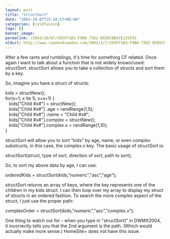 ```yaml
---
layout: post
title: "structSort"
date: "2003-10-07T15:10:57+06:00"
categories: [coldfusion]
tags: []
banner_image: 
permalink: /2003/10/07/395FF1B3-F9B6-75D2-B5EDCBB1FE225FD1
oldurl: http://www.raymondcamden.com/2003/1/7/395FF1B3-F9B6-75D2-B5EDCBB1FE225FD1
---
```


After a few rants and rumblings, it's time for something CF related. Once again I want to talk about a function that is not widely known/used: structSort. structSort allows you to take a collection of structs and sort them by a key. 

So, imagine you have a struct of structs:

kids = structNew();<br>
for(x=1; x lte 5; x=x+1) {<br>
&nbsp;&nbsp;&nbsp;kids["Child #x#"] = structNew();<br>
&nbsp;&nbsp;&nbsp;kids["Child #x#"] .age = randRange(1,5);<br>
&nbsp;&nbsp;&nbsp;kids["Child #x#"] .name = "Child #x#";<br>
&nbsp;&nbsp;&nbsp;kids["Child #x#"].complex = structNew();<br>
&nbsp;&nbsp;&nbsp;kids["Child #x#"].complex.x = randRange(1,10);<br>
}<br>


structSort will allow you to sort "kids" by age, name, or even complex substructs, in this case, the complex.x key. The basic usage of structSort is:

structSort(struct, type of sort, direction of sort, path to sort);

So, to sort my above data by age, I can use: 

orderedKids = structSort(kids,"numeric","asc","age");


structSort returns an array of keys, where the key represents one of the children in my kids struct. I can then loop over my array to display my struct of structs in an ordered fashion. To search the more complex aspect of the struct, I just use the proper path:

complexOrder = structSort(kids,"numeric","asc","complex.x");

One thing to watch out for - when you type in "structSort(" in DWMX2004, it incorrectly tells you that the 2nd argument is the path. (Which would actually make more sense.) HomeSite+ does not have this issue.
